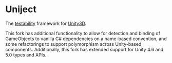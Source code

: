 Uniject
=======

The <a href="http://en.wikipedia.org/wiki/Software_testability">testability</a> framework for <a href="http://www.unity3d.com">Unity3D</a>.

This fork has additional functionality to allow for detection and binding of GameObjects to vanilla C# dependencies on a name-based convention, and some refactorings to support polymorphism across Unity-based components.
Additionally, this fork has extended support for Unity 4.6 and 5.0 types and APIs.
